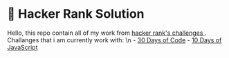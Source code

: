# :full_moon_with_face: Hacker Rank Solution
<p>Hello, this repo contain all of my work from <a href="https://hackerrank.com"> hacker rank's challenges </a>. Challanges that i am currently work with: \n
- <a href="https://www.hackerrank.com/domains/tutorials/30-days-of-code">30 Days of Code</a>
- <a href="https://www.hackerrank.com/domains/tutorials/10-days-of-javascript">10 Days of JavaScript</a>
<p>
